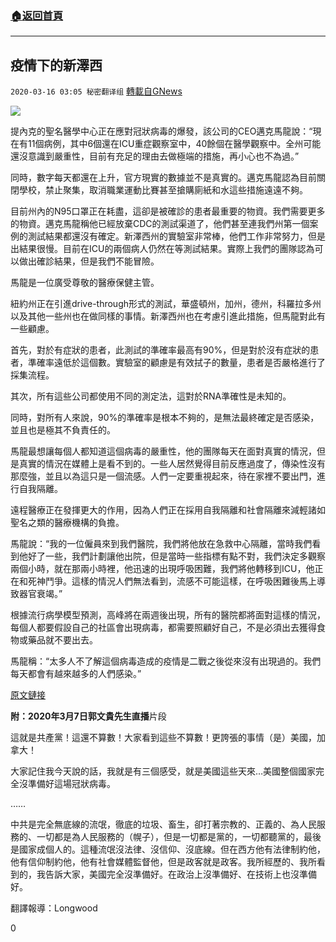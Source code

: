 ###  [:house:返回首頁](https://github.com/ourhimalayas/txt)
---

## 疫情下的新澤西
`2020-03-16 03:05 秘密翻译组` [轉載自GNews](https://gnews.org/zh-hant/142315/)

![](https://s3-ap-northeast-1.amazonaws.com/news.guo.offload.media/wp-content/uploads/2020/03/16030658/1-160.jpg)

提內克的聖名醫學中心正在應對冠狀病毒的爆發，該公司的CEO邁克馬龍說：“現在有11個病例，其中6個還在ICU重症觀察室中，40餘個在醫學觀察中。全州可能還沒意識到嚴重性，目前有充足的理由去做極端的措施，再小心也不為過。”

同時，數字每天都還在上升，官方現實的數據並不是真實的。邁克馬龍認為目前關閉學校，禁止聚集，取消職業運動比賽甚至搶購廁紙和水這些措施遠遠不夠。

目前州內的N95口罩正在耗盡，這卻是被確診的患者最重要的物資。我們需要更多的物資。邁克馬龍稱他已經放棄CDC的測試渠道了，他們甚至連我們州第一個案例的測試結果都還沒有確定。新澤西州的實驗室非常棒，他們工作非常努力，但是出結果很慢。目前在ICU的兩個病人仍然在等測試結果。實際上我們的團隊認為可以做出確診結果，但是我們不能冒險。

馬龍是一位廣受尊敬的醫療保健主管。

紐約州正在引進drive-through形式的測試，華盛頓州，加州，德州，科羅拉多州以及其他一些州也在做同樣的事情。新澤西州也在考慮引進此措施，但馬龍對此有一些顧慮。

首先，對於有症狀的患者，此測試的準確率最高有90%，但是對於沒有症狀的患者，準確率遠低於這個數。實驗室的顧慮是有效拭子的數量，患者是否嚴格進行了採集流程。

其次，所有這些公司都使用不同的測定法，這對於RNA準確性是未知的。

同時，對所有人來說，90%的準確率是根本不夠的，是無法最終確定是否感染，並且也是極其不負責任的。

馬龍最想讓每個人都知道這個病毒的嚴重性，他的團隊每天在面對真實的情況，但是真實的情況在媒體上是看不到的。一些人居然覺得目前反應過度了，傳染性沒有那麼強，並且以為這只是一個流感。人們一定要重視起來，待在家裡不要出門，進行自我隔離。

遠程醫療正在發揮更大的作用，因為人們正在採用自我隔離和社會隔離來減輕諸如聖名之類的醫療機構的負擔。

馬龍說：“我的一位僱員來到我們醫院，我們將他放在急救中心隔離，當時我們看到他好了一些，我們計劃讓他出院，但是當時一些指標有點不對，我們決定多觀察兩個小時，就在那兩小時裡，他迅速的出現呼吸困難，我們將他轉移到ICU，他正在和死神鬥爭。這樣的情況人們無法看到，流感不可能這樣，在呼吸困難後馬上導致器官衰竭。”

根據流行病學模型預測，高峰將在兩週後出現，所有的醫院都將面對這樣的情況，每個人都要假設自己的社區會出現病毒，都需要照顧好自己，不是必須出去獲得食物或藥品就不要出去。

馬龍稱：“太多人不了解這個病毒造成的疫情是二戰之後從來沒有出現過的。我們每天都會有越來越多的人們感染。”

[原文鏈接](https://www.roi-nj.com/2020/03/14/opinion/life-at-the-epicenter-of-n-j-s-coronavirus-outbreak/)

**附：2020年3月7日郭文貴先生直播**片段

這就是共產黨！這還不算數！大家看到這些不算數！更誇張的事情（是）美國，加拿大！

大家記住我今天說的話，我就是有三個感受，就是美國這些天來…美國整個國家完全沒準備好這場冠狀病毒。

……

中共是完全無底線的流氓，徹底的垃圾、畜生，卻打著宗教的、正義的、為人民服務的、一切都是為人民服務的（幌子），但是一切都是黨的，一切都聽黨的，最後是國家成個人的。這種流氓沒法律、沒信仰、沒底線。但在西方他有法律制約他，他有信仰制約他，他有社會媒體監督他，但是政客就是政客。我所經歷的、我所看到的，我告訴大家，美國完全沒準備好。在政治上沒準備好、在技術上也沒準備好。

翻譯報導：Longwood

0
